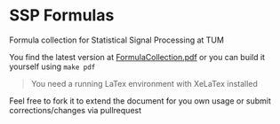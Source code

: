 # SSP Formulas

Formula collection for Statistical Signal Processing at TUM

You find the latest version at [FormulaCollection.pdf](FormulaCollection.pdf) or you can build it yourself using `make pdf`
> You need a running LaTex environment with XeLaTex installed

Feel free to fork it to extend the document for you own usage or submit corrections/changes via pullrequest